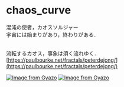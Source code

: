 # chaos_curve 
混沌の使者，カオスソルジャー</br>
宇宙には始まりがあり，終わりがある．</br></br>

流転するカオス，事象は須く流れゆく．</br>
[https://paulbourke.net/fractals/peterdejong/](https://paulbourke.net/fractals/peterdejong/)

[![Image from Gyazo](https://i.gyazo.com/9abf435dad35313922b6bffd89669fb8.png)](https://gyazo.com/9abf435dad35313922b6bffd89669fb8)
[![Image from Gyazo](https://i.gyazo.com/49be3a28b184317bb44feb8ae1d54a5c.png)](https://gyazo.com/49be3a28b184317bb44feb8ae1d54a5c)
